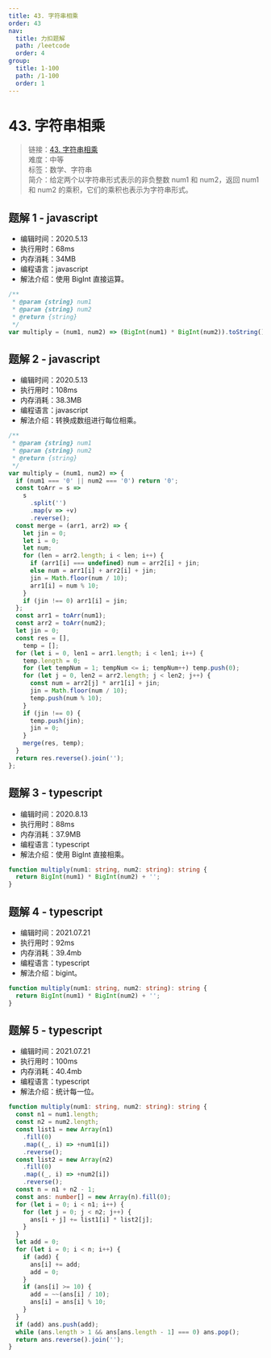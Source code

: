 ```yaml
---
title: 43. 字符串相乘
order: 43
nav:
  title: 力扣题解
  path: /leetcode
  order: 4
group:
  title: 1-100
  path: /1-100
  order: 1
---
```


# 43. 字符串相乘

> 链接：[43. 字符串相乘](https://leetcode-cn.com/problems/multiply-strings/)  
> 难度：中等  
> 标签：数学、字符串  
> 简介：给定两个以字符串形式表示的非负整数 num1 和 num2，返回 num1 和 num2 的乘积，它们的乘积也表示为字符串形式。

## 题解 1 - javascript

- 编辑时间：2020.5.13
- 执行用时：68ms
- 内存消耗：34MB
- 编程语言：javascript
- 解法介绍：使用 BigInt 直接运算。

```javascript
/**
 * @param {string} num1
 * @param {string} num2
 * @return {string}
 */
var multiply = (num1, num2) => (BigInt(num1) * BigInt(num2)).toString();
```

## 题解 2 - javascript

- 编辑时间：2020.5.13
- 执行用时：108ms
- 内存消耗：38.3MB
- 编程语言：javascript
- 解法介绍：转换成数组进行每位相乘。

```javascript
/**
 * @param {string} num1
 * @param {string} num2
 * @return {string}
 */
var multiply = (num1, num2) => {
  if (num1 === '0' || num2 === '0') return '0';
  const toArr = s =>
    s
      .split('')
      .map(v => +v)
      .reverse();
  const merge = (arr1, arr2) => {
    let jin = 0;
    let i = 0;
    let num;
    for (len = arr2.length; i < len; i++) {
      if (arr1[i] === undefined) num = arr2[i] + jin;
      else num = arr1[i] + arr2[i] + jin;
      jin = Math.floor(num / 10);
      arr1[i] = num % 10;
    }
    if (jin !== 0) arr1[i] = jin;
  };
  const arr1 = toArr(num1);
  const arr2 = toArr(num2);
  let jin = 0;
  const res = [],
    temp = [];
  for (let i = 0, len1 = arr1.length; i < len1; i++) {
    temp.length = 0;
    for (let tempNum = 1; tempNum <= i; tempNum++) temp.push(0);
    for (let j = 0, len2 = arr2.length; j < len2; j++) {
      const num = arr2[j] * arr1[i] + jin;
      jin = Math.floor(num / 10);
      temp.push(num % 10);
    }
    if (jin !== 0) {
      temp.push(jin);
      jin = 0;
    }
    merge(res, temp);
  }
  return res.reverse().join('');
};
```

## 题解 3 - typescript

- 编辑时间：2020.8.13
- 执行用时：88ms
- 内存消耗：37.9MB
- 编程语言：typescript
- 解法介绍：使用 BigInt 直接相乘。

```typescript
function multiply(num1: string, num2: string): string {
  return BigInt(num1) * BigInt(num2) + '';
}
```

## 题解 4 - typescript

- 编辑时间：2021.07.21
- 执行用时：92ms
- 内存消耗：39.4mb
- 编程语言：typescript
- 解法介绍：bigint。

```typescript
function multiply(num1: string, num2: string): string {
  return BigInt(num1) * BigInt(num2) + '';
}
```

## 题解 5 - typescript

- 编辑时间：2021.07.21
- 执行用时：100ms
- 内存消耗：40.4mb
- 编程语言：typescript
- 解法介绍：统计每一位。

```typescript
function multiply(num1: string, num2: string): string {
  const n1 = num1.length;
  const n2 = num2.length;
  const list1 = new Array(n1)
    .fill(0)
    .map((_, i) => +num1[i])
    .reverse();
  const list2 = new Array(n2)
    .fill(0)
    .map((_, i) => +num2[i])
    .reverse();
  const n = n1 + n2 - 1;
  const ans: number[] = new Array(n).fill(0);
  for (let i = 0; i < n1; i++) {
    for (let j = 0; j < n2; j++) {
      ans[i + j] += list1[i] * list2[j];
    }
  }
  let add = 0;
  for (let i = 0; i < n; i++) {
    if (add) {
      ans[i] += add;
      add = 0;
    }
    if (ans[i] >= 10) {
      add = ~~(ans[i] / 10);
      ans[i] = ans[i] % 10;
    }
  }
  if (add) ans.push(add);
  while (ans.length > 1 && ans[ans.length - 1] === 0) ans.pop();
  return ans.reverse().join('');
}
```
